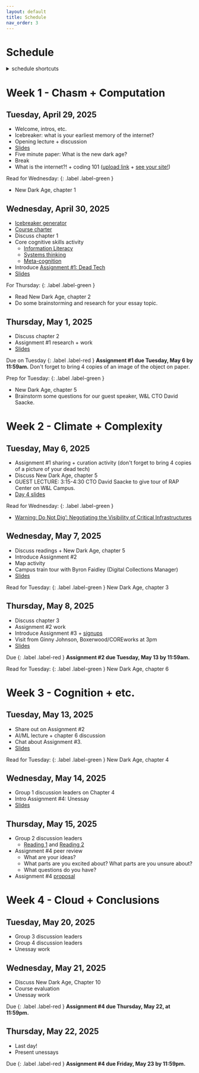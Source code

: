 ```yaml
---
layout: default
title: Schedule
nav_order: 3
---
```


# Schedule 

<details  markdown="block">
  <summary>
    schedule shortcuts
  </summary>
1. TOC
{:toc}
</details>


# Week 1 - Chasm + Computation

## Tuesday, April 29, 2025

* Welcome, intros, etc.
* Icebreaker: what is your earliest memory of the internet?
* Opening lecture + discussion
* [Slides](https://docs.google.com/presentation/d/1J_K-ssNfrsmNeFlQrAGwWrr4GaBy-hgtPFi6pYpxZIs/edit?usp=sharing)
* Five minute paper: What is the new dark age? 
* Break 
* What is the internet?! + coding 101 ([upload link](https://wlu.app.box.com/f/096d822840794c3aafd4521c7550d622) + [see your site!](https://mackenziekbrooks.info/dci271/))

Read for Wednesday:
{: .label .label-green }
* New Dark Age, chapter 1

## Wednesday, April 30, 2025

* [Icebreaker generator](https://mackenziekbrooks.github.io/icebreaker-generator/)
* [Course charter](https://wlu.box.com/s/7acleverb51qev3nw02sa0r1dlfh69ns)
* Discuss chapter 1
* Core cognitive skills activity
  * [Information Literacy](https://www.ala.org/acrl/standards/ilframework)
  * [Systems thinking](https://thesystemsthinker.com/wp-content/uploads/2016/03/Introduction-to-Systems-Thinking-IMS013Epk.pdf)
  * [Meta-cognition](https://www.cambridge.org/core/services/aop-cambridge-core/content/view/B670B062FF21016A7CFEB4EACB81D72C)
* Introduce [Assignment #1: Dead Tech](../../assignments/#assignment-1-dead-tech)
* [Slides](https://docs.google.com/presentation/d/1YboSw6w8kFNjRQSH8oaSgDfQ2v13ivFRVQJMczpUqIM/edit?usp=sharing)

For Thursday:
{: .label .label-green }

* Read New Dark Age, chapter 2
* Do some brainstorming and research for your essay topic. 


## Thursday, May 1, 2025

* Discuss chapter 2
* Assignment #1 research + work
* [Slides](https://docs.google.com/presentation/d/1npJ4cMfmcPvPyiPgfbvcWGiIlGaEiDDWcy7GRfRbrCA/edit?usp=sharing)

Due on Tuesday
{: .label .label-red } 
**Assignment #1 due Tuesday, May 6 by 11:59am.** Don't forget to bring 4 copies of an image of the object on paper. 

Prep for Tuesday:
{: .label .label-green }
* New Dark Age, chapter 5
* Brainstorm some questions for our guest speaker, W&L CTO David Saacke.

# Week 2 - Climate + Complexity

## Tuesday, May 6, 2025
* Assignment #1 sharing + curation activity (don't forget to bring 4 copies of a picture of your dead tech)
* Discuss New Dark Age, chapter 5
* GUEST LECTURE: 3:15-4:30 CTO David Saacke to give tour of RAP Center on W&L Campus. 
* [Day 4 slides](https://docs.google.com/presentation/d/1c4-4-vjHlpr_MHFxV_CEnhJFWypiUDzqiw3RjkONWX8/edit?usp=sharing)

Read for Wednesday:
{: .label .label-green }
* [Warning: Do Not Dig’: Negotiating the Visibility of Critical Infrastructures](https://journals.sagepub.com/doi/10.1177/1470412911430465)

## Wednesday, May 7, 2025

* Discuss readings + New Dark Age, chapter 5
* Introduce Assignment #2
* Map activity 
* Campus train tour with Byron Faidley (Digital Collections Manager) 
* [Slides](https://docs.google.com/presentation/d/1pUwOpmC3oVxPaF1R7so_fP_4OUp3C3mr2iUA4OzEKE4/edit?usp=sharing) 

Read for Tuesday:
{: .label .label-green }
New Dark Age, chapter 3

## Thursday, May 8, 2025

* Discuss chapter 3
* Assignment #2 work 
* Introduce Assignment #3 + [signups](https://docs.google.com/forms/d/e/1FAIpQLSfX-NuDlISKLIy5lkLl_xNMP4t_d1JQvi0sUgvB7lJFkuYCKg/viewform)
* Visit from Ginny Johnson, Boxerwood/COREworks at 3pm
* [Slides](https://docs.google.com/presentation/d/1teDxzmbiDWlRNvPeoOThA4DfUm07PVWJi-yluNiVr0g/edit?usp=sharing)

Due
{: .label .label-red } 
**Assignment #2 due Tuesday, May 13 by 11:59am.**

Read for Tuesday:
{: .label .label-green }
New Dark Age, chapter 6

# Week 3 - Cognition + etc.

## Tuesday, May 13, 2025

* Share out on Assignment #2
* AI/ML lecture + chapter 6 discussion
* Chat about Assignment #3.
* [Slides](https://docs.google.com/presentation/d/1OGcV_tRPPvX-riJBmReql445Sw1PDUvjmBj-DMTPzBk/edit?usp=sharing) 

Read for Tuesday:
{: .label .label-green }
New Dark Age, chapter 4

## Wednesday, May 14, 2025

* Group 1 discussion leaders on Chapter 4
* Intro Assignment #4: Unessay
* [Slides](https://docs.google.com/presentation/d/1dC1tl9TbGeFYPx04Pj56wf8MFj_9a1fU7JrXYchh0Ug/edit?usp=sharing)

## Thursday, May 15, 2025

* Group 2 discussion leaders
  * [Reading 1](https://www.vox.com/recode/22412232/youtube-kids-autoplay) and [Reading 2](https://www.scientificamerican.com/article/information-overload-helps-fake-news-spread-and-social-media-knows-it/)
* Assignment #4 peer review
  * What are your ideas? 
  * What parts are you excited about? What parts are you unsure about?
  * What questions do you have?
* Assignment #4 [proposal](https://docs.google.com/forms/d/e/1FAIpQLScwQJbSohnwrqaq5Iq_yVH21IgN9FIPkkT6SUg1spc718UKYQ/viewform?usp=dialog) 


# Week 4 - Cloud + Conclusions

## Tuesday, May 20, 2025

* Group 3 discussion leaders 
* Group 4 discussion leaders
* Unessay work 

## Wednesday, May 21, 2025

* Discuss New Dark Age, Chapter 10 
* Course evaluation
* Unessay work 

Due
{: .label .label-red } 
**Assignment #4 due Thursday, May 22, at 11:59pm.**

## Thursday, May 22, 2025

* Last day!
* Present unessays 

Due
{: .label .label-red } 
**Assignment #4 due Friday, May 23 by 11:59pm.**





